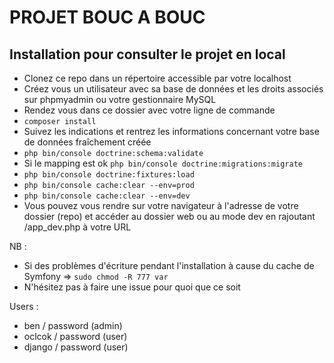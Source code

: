 # PROJET BOUC A BOUC

## Installation pour consulter le projet en local

- Clonez ce repo dans un répertoire accessible par votre localhost
- Créez vous un utilisateur avec sa base de données et les droits associés sur phpmyadmin ou votre gestionnaire MySQL
- Rendez vous dans ce dossier avec votre ligne de commande
- `composer install`
- Suivez les indications et rentrez les informations concernant votre base de données fraîchement créée
- `php bin/console doctrine:schema:validate`
- Si le mapping est ok `php bin/console doctrine:migrations:migrate`
- `php bin/console doctrine:fixtures:load`
- `php bin/console cache:clear --env=prod`
- `php bin/console cache:clear --env=dev`
- Vous pouvez vous rendre sur votre navigateur à l'adresse de votre dossier (repo) et accéder au dossier web ou au mode dev en rajoutant /app_dev.php à votre URL

NB :
- Si des problèmes d'écriture pendant l'installation à cause du cache de Symfony => `sudo chmod -R 777 var`
- N'hésitez pas à faire une issue pour quoi que ce soit

Users :
- ben / password (admin)
- oclcok / password (user)
- django / password (user)
